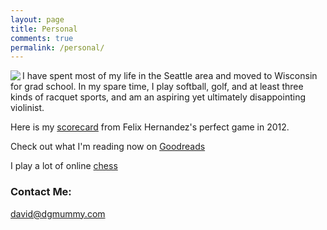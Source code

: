 ```yaml
---
layout: page
title: Personal
comments: true
permalink: /personal/
---
```


<img src = "{{ site.baseurl }}/images/hiking_small.png" align="left">
I have spent most of my life in the Seattle area and moved to Wisconsin for grad school. In my spare time, I play softball, golf, and at least three kinds of racquet sports, and am an aspiring yet ultimately disappointing violinist.

Here is my <a href="{{ site.baseurl }}/images/felix_perfect_visitors.jpg">scorecard</a> from Felix Hernandez's perfect game in 2012.

Check out what I'm reading now on <a href = "bit.ly/2MY7sMM">Goodreads</a>

I play a lot of online <a href ="https://lichess.org/@/mummydg">chess</a>
### Contact Me:

[david@dgmummy.com](mailto:david@dgmummy)
